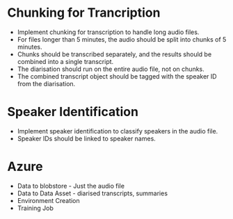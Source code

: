 # Chunking for Trancription
- Implement chunking for transcription to handle long audio files.
- For files longer than 5 minutes, the audio should be split into chunks of 5 minutes.
- Chunks should be transcribed separately, and the results should be combined into a single transcript.
- The diarisation should run on the entire audio file, not on chunks.
- The combined transcript object should be tagged with the speaker ID from the diarisation.

# Speaker Identification
- Implement speaker identification to classify speakers in the audio file.
- Speaker IDs should be linked to speaker names.


# Azure

- Data to blobstore - Just the audio file
- Data to Data Asset - diarised transcripts, summaries
- Environment Creation
- Training Job
